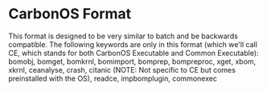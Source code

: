 # CarbonOS Format
This format is designed to be very similar to batch and be backwards compatible.
The following keywords are only in this format (which we'll call CE, which stands for both CarbonOS Executable and Common Executable):
bomobj, bomget, bomkrnl, bomimport, bomprep, bompreproc, xget, xbom, xkrnl, ceanalyse, crash, citanic (NOTE: Not specific to CE but comes preinstalled with the OS), readce, impbomplugin, commonexec